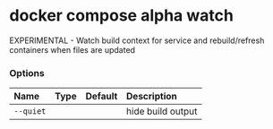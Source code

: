 # docker compose alpha watch

<!---MARKER_GEN_START-->
EXPERIMENTAL - Watch build context for service and rebuild/refresh containers when files are updated

### Options

| Name      | Type | Default | Description       |
|:----------|:-----|:--------|:------------------|
| `--quiet` |      |         | hide build output |


<!---MARKER_GEN_END-->

